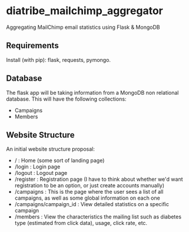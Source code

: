 # diatribe_mailchimp_aggregator
Aggregating MailChimp email statistics using Flask &amp; MongoDB

## Requirements

Install (with pip): flask, requests, pymongo.

## Database

The flask app will be taking information from a MongoDB non relational database. This will have the following collections:

- Campaigns
- Members

## Website Structure

An initial website structure proposal:

- / : Home (some sort of landing page)
- /login : Login page
- /logout : Logout page
- /register : Registration page (I have to think about whether we'd want registration to be an option, or just create accounts manually)
- /campaigns : This is the page where the user sees a list of all campaigns, as well as some global information on each one
- /campaigns/campaign_id : View detailed statistics on a specific campaign
- /members : View the characteristics the mailing list such as diabetes type (estimated from click data), usage, click rate, etc.


